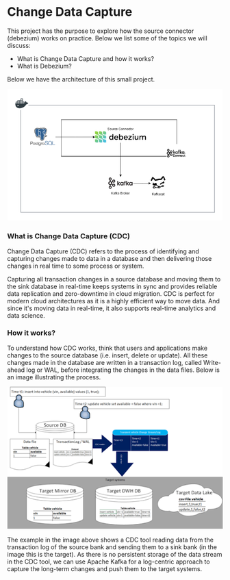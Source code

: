 # Change Data Capture

 This project has the purpose to explore how the source connector (debezium) works on practice. Below we list some of the topics we will discuss:
- What is Change Data Capture and how it works?
- What is Debezium?

Below we have the architecture of this small project.

![alt text](/images/architecture-v2.png)

### What is Change Data Capture (CDC)  
Change Data Capture (CDC) refers to the process of identifying and 
capturing changes made to data in a database and then delivering those 
changes in real time to some process or system.

Capturing all transaction changes in a source database and moving them to 
the sink database in real-time keeps systems in sync and provides reliable 
data replication and zero-downtime in cloud migration. CDC is perfect for 
modern cloud architectures as it is a highly efficient way to move data. 
And since it's moving data in real-time, it also supports real-time 
analytics and data science.

### How it works? 
To understand how CDC works, think that users and applications make 
changes to the source database (i.e. insert, delete or update). 
All these changes made in the database are written in a transaction log, called
Write-ahead log or WAL, before integrating the changes in the data files.
Below is an image illustrating the process.

![alt text](/images/cdc-detail.png)

The example in the image above shows a CDC tool reading data 
from the transaction log of the source bank and sending them to a 
sink bank (in the image this is the target). As there is no persistent 
storage of the data stream in the CDC tool, we can use Apache Kafka for a 
log-centric approach to capture the long-term changes and push them to the 
target systems.